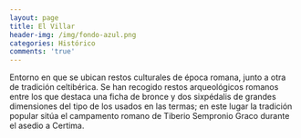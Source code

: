 ```yaml
---
layout: page
title: El Villar
header-img: /img/fondo-azul.png
categories: Histórico
comments: 'true'
---
```



Entorno en que se ubican restos culturales de época romana, junto a otra de tradición celtibérica. Se han recogido restos arqueológicos romanos entre los que destaca una ficha de bronce y dos sixpédalis de grandes dimensiones del tipo de los usados en las termas; en este lugar la tradición popular sitúa el campamento romano de Tiberio Sempronio Graco durante el asedio a Certima.

<div class="photos">
</div>
